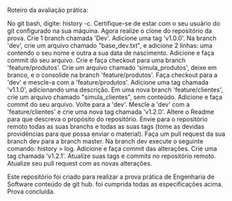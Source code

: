 Roteiro da avaliação prática:

No git bash, digite: history -c.
Certifique-se de estar com o seu usuário do git configurado na sua máquina.
Agora realize o clone do repositório da prova.
Crie 1 branch chamada 'Dev'.
Adicione uma tag 'v1.0.0'.
Na branch 'dev', crie um arquivo chamado "base_dev.txt", e adicione 2 linhas: uma contendo o seu nome e outra a sua data de nascimento.
Adicione e faça commit do seu arquivo.
Crie e faça checkout para uma branch 'feature/produtos'.
Crie um arquivo chamado 'simula_produtos', deixe em branco, e o consolide na branch 'feature/produtos'.
Faça checkout para a 'dev'  e mescle-a com a 'feature/produtos'.
Adicione uma tag chamada 'v1.1.0', adicionando uma descrição.
Em uma nova branch 'feature/clientes', crie um arquivo chamado "simula_clientes", sem conteúdo.
Adicione e faça commit do seu arquivo.
Volte para a 'dev'. Mescle a 'dev' com a 'feature/clientes' e crie uma nova tag chamada 'v1.2.0'.
Altere o Readme para que descreva o propósito do repositório.
Envie para o repositório remoto todas as suas branchs e todas as suas tags (tome as devidas providências para que possa enviar o material).
Faça um pull request da sua branch dev para a branch master.
Na branch dev execute o seguinte comando: history > log.
Adicione e faça commit das alterações.
Crie uma tag chamada 'v1.2.1'.
Atualize suas tags e commits no repositório remoto.
Atualize seu pull request com as novas alterações.
 
 Este repositório foi criado para realizar a prova prática de Engenharia de Software conteúdo de git hub.
 foi cumprida todas as especificações acima.
 Prova concluida. 